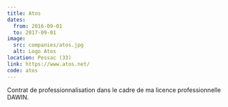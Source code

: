 ```yaml
---
title: Atos
dates:
  from: 2016-09-01
  to: 2017-09-01
image:
  src: companies/atos.jpg
  alt: Logo Atos
location: Pessac (33)
link: https://www.atos.net/
code: atos
---
```


Contrat de professionnalisation dans le cadre de ma licence professionnelle DAWIN.